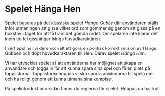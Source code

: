# Spelet Hänga Hen

Spelet baseras på det klassiska spelet *Hänga Gubbe* där användaren ställs inför utmaningen att gissa vilket ord som gömmer sig genom att 
gissa på en bokstav i taget för att få fram det gömda ordet. Om spelaren inte klarar det inom tio fel gissningar hängs huvudkaraktären.

I vårt spel har vi däremot valt att göra en politisk korrekt version av Hänga Gubben och döpt huvudkaraktären till Hen. Därav spelet *Hänga Hen*.

Vi har utvecklat spelet så att användarna har möjlighet att skapa en användare och logga in för att kunna spara sina spel och få en plats på topplistorna.
Topplistorna hoppas vi ska sporra användarna till spela mer och ha roligt genom att kunna utmana sina kompisar.

På spelintroduktions-sidan finner du reglerna för spelet. Hoppas du har kul!

